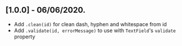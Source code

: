 ## [1.0.0] - 06/06/2020.

* Add `.clean(id)` for clean dash, hyphen and whitespace from id
* Add `.validate(id, errorMessage)` to use with `TextField`'s `validate` property
